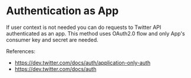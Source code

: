 # Authentication as App

If user context is not needed you can do requests to Twitter API authenticated as an app. This method uses OAuth2.0 flow and only App's consumer key and secret are needed.

References:

* https://dev.twitter.com/docs/auth/application-only-auth
* https://dev.twitter.com/docs/auth
